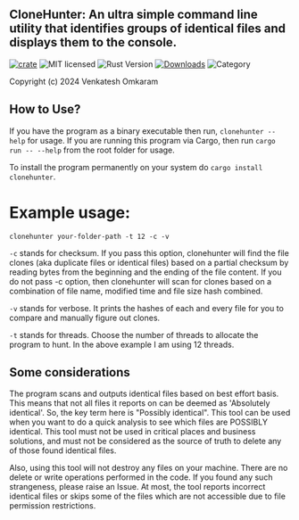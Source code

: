## CloneHunter: An ultra simple command line utility that identifies groups of identical files and displays them to the console.

[![crate][crate-image]][crate-link]
![MIT licensed][license-image]
![Rust Version][rustc-image]
[![Downloads][downloads-image]][crate-link]
![Category][category-image]

Copyright (c) 2024 Venkatesh Omkaram


## How to Use?
If you have the program as a binary executable then run, `clonehunter --help` for usage. 
If you are running this program via Cargo, then run `cargo run -- --help` from the root folder for usage.

To install the program permanently on your system do `cargo install clonehunter`.

# Example usage:
 ```
clonehunter your-folder-path -t 12 -c -v
 ```
`-c` stands for checksum. If you pass this option, clonehunter will find the file clones (aka duplicate files or identical files) based on a partial checksum by reading bytes from the beginning and the ending of the file content.
If you do not pass -c option, then clonehunter will scan for clones based on a combination of file name, modified time and file size hash combined.

`-v` stands for verbose. It prints the hashes of each and every file for you to compare and manually figure out clones.

`-t` stands for threads. Choose the number of threads to allocate the program to hunt. In the above example I am using 12 threads.

## Some considerations
The program scans and outputs identical files based on best effort basis. This means that not all files it reports on can be deemed as 'Absolutely identical'. So, the key term here is "Possibly identical". This tool can be used when you want to do a quick analysis to see which files are POSSIBLY identical. This tool must not be used in critical places and business solutions, and must not be considered as the source of truth to delete any of those found identical files.

Also, using this tool will not destroy any files on your machine. There are no delete or write operations performed in the code. If you found any such strangeness, please raise an Issue. At most, the tool reports incorrect identical files or skips some of the files which are not accessible due to file permission restrictions.

[//]: # (badges)

[crate-image]: https://img.shields.io/crates/v/clonehunter.svg
[crate-link]: https://crates.io/crates/clonehunter
[license-image]: https://img.shields.io/badge/License-MIT_or_Apache_2.0-yellow.svg
[rustc-image]: https://img.shields.io/badge/rustc-1.75+-blue.svg
[downloads-image]: https://img.shields.io/crates/d/clonehunter.svg
[category-image]: https://img.shields.io/badge/category-Duplicate_Files_Finder-darkred.svg
